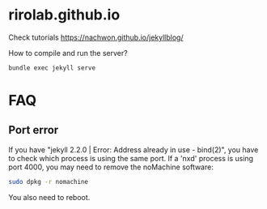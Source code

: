 # rirolab.github.io

Check tutorials
https://nachwon.github.io/jekyllblog/


How to compile and run the server?
~~~~bash
bundle exec jekyll serve
~~~~


# FAQ
## Port error
If you have "jekyll 2.2.0 | Error: Address already in use - bind(2)", you have to check which process is using the same port. If a 'nxd' process is using port 4000, you may need to remove the noMachine software:

~~~~bash
sudo dpkg -r nomachine
~~~~

You also need to reboot.

